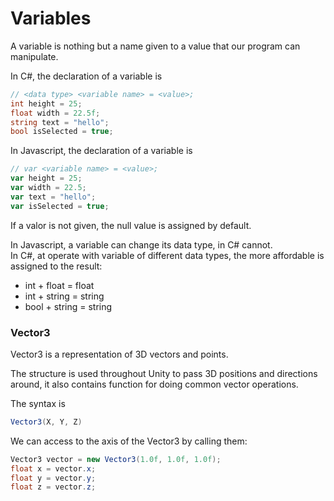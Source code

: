 # Variables

A variable is nothing but a name given to a value that our program can manipulate.

In C#, the declaration of a variable is

```C#
// <data type> <variable name> = <value>;  
int height = 25;  
float width = 22.5f;  
string text = "hello";  
bool isSelected = true;
```

In Javascript, the declaration of a variable is

```JavaScript
// var <variable name> = <value>;  
var height = 25;  
var width = 22.5;  
var text = "hello";  
var isSelected = true;
```

If a valor is not given, the null value is assigned by default.

In Javascript, a variable can change its data type, in C# cannot.  
In C#, at operate with variable of different data types, the more affordable is assigned to the result:

- int + float = float
- int + string = string
- bool + string = string

### Vector3

Vector3 is a representation of 3D vectors and points.

The structure is used throughout Unity to pass 3D positions and directions around, it also contains function for doing common vector operations.

The syntax is

```C#
Vector3(X, Y, Z)
```

We can access to the axis of the Vector3 by calling them:

```C#
Vector3 vector = new Vector3(1.0f, 1.0f, 1.0f);  
float x = vector.x;  
float y = vector.y;  
float z = vector.z;
```